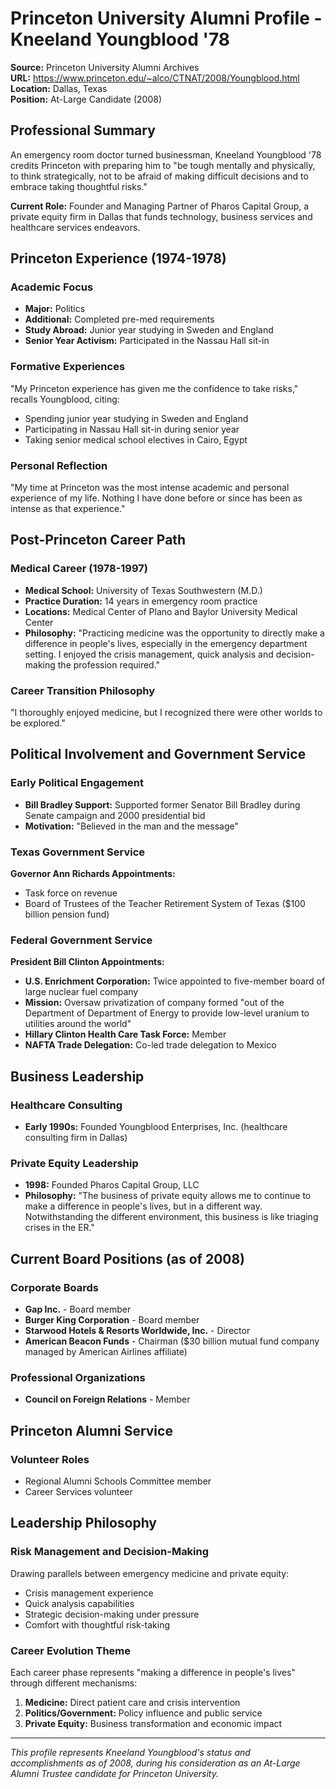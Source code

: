# Princeton University Alumni Profile - Kneeland Youngblood '78

**Source:** Princeton University Alumni Archives  
**URL:** https://www.princeton.edu/~alco/CTNAT/2008/Youngblood.html  
**Location:** Dallas, Texas  
**Position:** At-Large Candidate (2008)

## Professional Summary

An emergency room doctor turned businessman, Kneeland Youngblood '78 credits Princeton with preparing him to "be tough mentally and physically, to think strategically, not to be afraid of making difficult decisions and to embrace taking thoughtful risks." 

**Current Role:** Founder and Managing Partner of Pharos Capital Group, a private equity firm in Dallas that funds technology, business services and healthcare services endeavors.

## Princeton Experience (1974-1978)

### Academic Focus
- **Major:** Politics
- **Additional:** Completed pre-med requirements
- **Study Abroad:** Junior year studying in Sweden and England
- **Senior Year Activism:** Participated in the Nassau Hall sit-in

### Formative Experiences
"My Princeton experience has given me the confidence to take risks," recalls Youngblood, citing:
- Spending junior year studying in Sweden and England
- Participating in Nassau Hall sit-in during senior year
- Taking senior medical school electives in Cairo, Egypt

### Personal Reflection
"My time at Princeton was the most intense academic and personal experience of my life. Nothing I have done before or since has been as intense as that experience."

## Post-Princeton Career Path

### Medical Career (1978-1997)
- **Medical School:** University of Texas Southwestern (M.D.)
- **Practice Duration:** 14 years in emergency room practice
- **Locations:** Medical Center of Plano and Baylor University Medical Center
- **Philosophy:** "Practicing medicine was the opportunity to directly make a difference in people's lives, especially in the emergency department setting. I enjoyed the crisis management, quick analysis and decision-making the profession required."

### Career Transition Philosophy
"I thoroughly enjoyed medicine, but I recognized there were other worlds to be explored."

## Political Involvement and Government Service

### Early Political Engagement
- **Bill Bradley Support:** Supported former Senator Bill Bradley during Senate campaign and 2000 presidential bid
- **Motivation:** "Believed in the man and the message"

### Texas Government Service
**Governor Ann Richards Appointments:**
- Task force on revenue
- Board of Trustees of the Teacher Retirement System of Texas ($100 billion pension fund)

### Federal Government Service
**President Bill Clinton Appointments:**
- **U.S. Enrichment Corporation:** Twice appointed to five-member board of large nuclear fuel company
- **Mission:** Oversaw privatization of company formed "out of the Department of Department of Energy to provide low-level uranium to utilities around the world"
- **Hillary Clinton Health Care Task Force:** Member
- **NAFTA Trade Delegation:** Co-led trade delegation to Mexico

## Business Leadership

### Healthcare Consulting
- **Early 1990s:** Founded Youngblood Enterprises, Inc. (healthcare consulting firm in Dallas)

### Private Equity Leadership
- **1998:** Founded Pharos Capital Group, LLC
- **Philosophy:** "The business of private equity allows me to continue to make a difference in people's lives, but in a different way. Notwithstanding the different environment, this business is like triaging crises in the ER."

## Current Board Positions (as of 2008)

### Corporate Boards
- **Gap Inc.** - Board member
- **Burger King Corporation** - Board member  
- **Starwood Hotels & Resorts Worldwide, Inc.** - Director
- **American Beacon Funds** - Chairman ($30 billion mutual fund company managed by American Airlines affiliate)

### Professional Organizations
- **Council on Foreign Relations** - Member

## Princeton Alumni Service

### Volunteer Roles
- Regional Alumni Schools Committee member
- Career Services volunteer

## Leadership Philosophy

### Risk Management and Decision-Making
Drawing parallels between emergency medicine and private equity:
- Crisis management experience
- Quick analysis capabilities
- Strategic decision-making under pressure
- Comfort with thoughtful risk-taking

### Career Evolution Theme
Each career phase represents "making a difference in people's lives" through different mechanisms:
1. **Medicine:** Direct patient care and crisis intervention
2. **Politics/Government:** Policy influence and public service
3. **Private Equity:** Business transformation and economic impact

---

*This profile represents Kneeland Youngblood's status and accomplishments as of 2008, during his consideration as an At-Large Alumni Trustee candidate for Princeton University.*